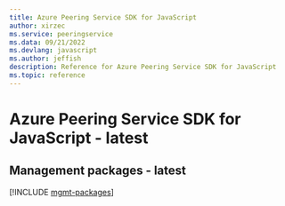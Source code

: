 ```yaml
---
title: Azure Peering Service SDK for JavaScript
author: xirzec
ms.service: peeringservice
ms.data: 09/21/2022
ms.devlang: javascript
ms.author: jeffish
description: Reference for Azure Peering Service SDK for JavaScript
ms.topic: reference
---
```

# Azure Peering Service SDK for JavaScript - latest

## Management packages - latest
[!INCLUDE [mgmt-packages](peering-service-mgmt-index.md)]